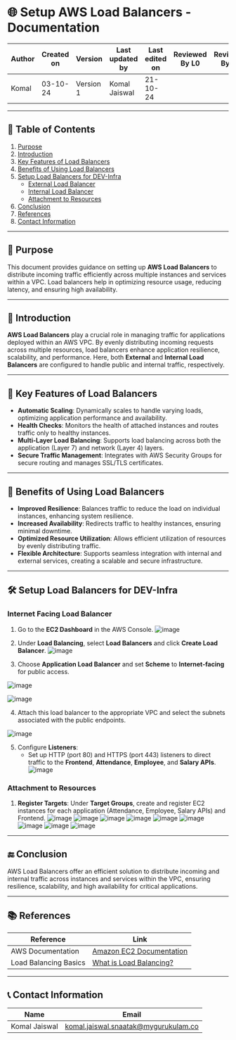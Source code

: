 # 🌐 Setup AWS Load Balancers - Documentation

| Author      | Created on | Version   | Last updated by | Last edited on | Reviewed By L0 | Reviewed By L1 | Reviewed By L2 |
|-------------|------------|-----------|-----------------|----------------|----------------|----------------|----------------| 
| Komal       | 03-10-24   | Version 1 | Komal Jaiswal   | 21-10-24       |                |                |                |

---

## 📝 Table of Contents
1. [Purpose](#purpose)
2. [Introduction](#introduction)
3. [Key Features of Load Balancers](#key-features-of-load-balancers)
4. [Benefits of Using Load Balancers](#benefits-of-using-load-balancers)
5. [Setup Load Balancers for DEV-Infra](#setup-load-balancers-for-dev-infra)
   - [External Load Balancer](#external-load-balancer)
   - [Internal Load Balancer](#internal-load-balancer)
   - [Attachment to Resources](#attachment-to-resources)
6. [Conclusion](#conclusion)
7. [References](#references)
8. [Contact Information](#contact-information)

---

## 📜 Purpose
This document provides guidance on setting up **AWS Load Balancers** to distribute incoming traffic efficiently across multiple instances and services within a VPC. Load balancers help in optimizing resource usage, reducing latency, and ensuring high availability.

---

## 📖 Introduction
**AWS Load Balancers** play a crucial role in managing traffic for applications deployed within an AWS VPC. By evenly distributing incoming requests across multiple resources, load balancers enhance application resilience, scalability, and performance. Here, both **External** and **Internal Load Balancers** are configured to handle public and internal traffic, respectively.

---

## 🔑 Key Features of Load Balancers

- **Automatic Scaling**: Dynamically scales to handle varying loads, optimizing application performance and availability.
- **Health Checks**: Monitors the health of attached instances and routes traffic only to healthy instances.
- **Multi-Layer Load Balancing**: Supports load balancing across both the application (Layer 7) and network (Layer 4) layers.
- **Secure Traffic Management**: Integrates with AWS Security Groups for secure routing and manages SSL/TLS certificates.

---

## 🎯 Benefits of Using Load Balancers

- **Improved Resilience**: Balances traffic to reduce the load on individual instances, enhancing system resilience.
- **Increased Availability**: Redirects traffic to healthy instances, ensuring minimal downtime.
- **Optimized Resource Utilization**: Allows efficient utilization of resources by evenly distributing traffic.
- **Flexible Architecture**: Supports seamless integration with internal and external services, creating a scalable and secure infrastructure.

---

## 🛠 Setup Load Balancers for DEV-Infra

### Internet Facing Load Balancer
1. Go to the **EC2 Dashboard** in the AWS Console.
![image](https://github.com/user-attachments/assets/fb03eddb-7136-4b74-967c-f383469e91d8)

2. Under **Load Balancing**, select **Load Balancers** and click **Create Load Balancer**.
![image](https://github.com/user-attachments/assets/85a1f94e-f041-451b-892f-7e7e7ef580ae)

3. Choose **Application Load Balancer** and set **Scheme** to **Internet-facing** for public access.

![image](https://github.com/user-attachments/assets/7643987f-29f4-48f2-878a-956a721c526a)

![image](https://github.com/user-attachments/assets/cea1faea-0c15-4955-b3fa-437b6bcf8ca6)

4. Attach this load balancer to the appropriate VPC and select the subnets associated with the public endpoints.

![image](https://github.com/user-attachments/assets/0e42169c-dfdf-43ed-a844-8a661a855ff9)

5. Configure **Listeners**:
   - Set up HTTP (port 80) and HTTPS (port 443) listeners to direct traffic to the **Frontend**, **Attendance**, **Employee**, and **Salary APIs**.
![image](https://github.com/user-attachments/assets/9e79813b-319b-4b59-9a44-088b16ac0930)


### Attachment to Resources
1. **Register Targets**: Under **Target Groups**, create and register EC2 instances for each application (Attendance, Employee, Salary APIs) and Frontend.
![image](https://github.com/user-attachments/assets/82340b01-c187-46cb-a3d7-135318273ce0)
![image](https://github.com/user-attachments/assets/d4fc8155-6baf-4994-8234-627cf52b62f5)
![image](https://github.com/user-attachments/assets/d5539cd2-ec1b-44c0-9703-94d69bd3dc3a)
![image](https://github.com/user-attachments/assets/d754f1c1-3e4c-4468-b6c0-2e24310c2e1b)
![image](https://github.com/user-attachments/assets/38a58055-c6d1-41da-90d5-3e22fd704670)
![image](https://github.com/user-attachments/assets/673cb541-d661-44e9-b6c3-a1a10fc3d4a9)
![image](https://github.com/user-attachments/assets/8556298f-9563-411e-aa1c-cbed00aeec76)
![image](https://github.com/user-attachments/assets/5e972d57-b964-480f-baa2-47942d9e5fed)
![image](https://github.com/user-attachments/assets/02872825-11a1-4db0-9e56-f2e73236f3e6)

---

## 🔚 Conclusion

AWS Load Balancers offer an efficient solution to distribute incoming and internal traffic across instances and services within the VPC, ensuring resilience, scalability, and high availability for critical applications.

---

## 📚 References

| Reference                                | Link                                                                                                  |
|------------------------------------------|-------------------------------------------------------------------------------------------------------|
| AWS Documentation                        | [Amazon EC2 Documentation](https://docs.aws.amazon.com/ec2/index.html)                                |
| Load Balancing Basics                    | [What is Load Balancing?](https://docs.aws.amazon.com/elasticloadbalancing/latest/application/introduction.html)  |

---

## 📞 Contact Information

| Name             | Email                        |
|------------------|------------------------------|
| Komal Jaiswal    | komal.jaiswal.snaatak@mygurukulam.co    |

